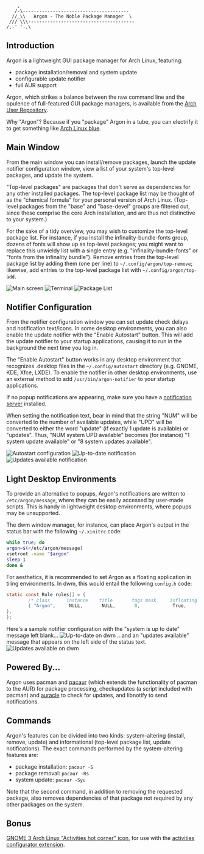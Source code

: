 ```
    ,
   /-\---------------------------------------
  //_\\   Argon - The Noble Package Manager  \
 /// \\\---------------------------------------
/.-' '-.\
```

Introduction
------------

Argon is a lightweight GUI package manager for Arch Linux, featuring:

  * package installation/removal and system update
  * configurable update notifier
  * full AUR support 

Argon, which strikes a balance between the raw command line and the opulence of full-featured GUI package managers, is available from the [Arch User Repository](https://aur.archlinux.org/packages/argon/).

Why "Argon"? Because if you "package" Argon in a tube, you can electrify it to get something like [Arch Linux blue](https://commons.wikimedia.org/wiki/File:ArTube.jpg).

Main Window
-----------

From the main window you can install/remove packages, launch the update notifier configuration window, view a list of your system's top-level packages, and update the system.

"Top-level packages" are packages that don't serve as dependencies for any other installed packages. The top-level package list may be thought of as the "chemical formula" for your personal version of Arch Linux. (Top-level packages from the "base" and "base-devel" groups are filtered out, since these comprise the core Arch installation, and are thus not distinctive to your system.)

For the sake of a tidy overview, you may wish to customize the top-level package list. For instance, if you install the infinality-bundle-fonts group, dozens of fonts will show up as top-level packages; you might want to replace this unwieldy list with a single entry (e.g. "infinality-bundle-fonts" or "fonts from the infinality bundle"). Remove entries from the top-level package list by adding them (one per line) to `~/.config/argon/top-remove`; likewise, add entries to the top-level package list with `~/.config/argon/top-add`.

![Main screen](https://raw.githubusercontent.com/14mRh4X0r/arch-argon/master/screenshots/argon-main.jpg)
![Terminal](https://raw.githubusercontent.com/14mRh4X0r/arch-argon/master/screenshots/argon-terminal.jpg)
![Package List](https://raw.githubusercontent.com/14mRh4X0r/arch-argon/master/screenshots/argon-list.jpg)

Notifier Configuration
----------------------

From the notifier configuration window you can set update check delays and notification text/icons. In some desktop environments, you can also enable the update notifier with the "Enable Autostart" button. This will add the update notifier to your startup applications, causing it to run in the background the next time you log in.

The "Enable Autostart" button works in any desktop environment that recognizes .desktop files in the `~/.config/autostart` directory (e.g. GNOME, KDE, Xfce, LXDE). To enable the notifier in other desktop environments, use an external method to add `/usr/bin/argon-notifier` to your startup applications.

If no popup notifications are appearing, make sure you have a [notification server](http://wiki.archlinux.org/index.php/Desktop_Notifications) installed.

When setting the notification text, bear in mind that the string "NUM" will be converted to the number of available updates, while "UPD" will be converted to either the word "update" (if exactly 1 update is available) or "updates". Thus, "NUM system UPD available" becomes (for instance) "1 system update available" or "8 system updates available".

![Autostart configuration](https://raw.githubusercontent.com/14mRh4X0r/arch-argon/master/screenshots/argon-autostart.jpg)
![Up-to-date notification](https://raw.githubusercontent.com/14mRh4X0r/arch-argon/master/screenshots/argon-fresh.jpg)
![Updates available notification](https://raw.githubusercontent.com/14mRh4X0r/arch-argon/master/screenshots/argon-stale.jpg)

Light Desktop Environments
--------------------------

To provide an alternative to popups, Argon's notifications are written to `/etc/argon/message`, where they can be easily accessed by user-made scripts. This is handy in lightweight desktop environments, where popups may be unsupported.

The dwm window manager, for instance, can place Argon's output in the status bar with the following `~/.xinitrc` code:

```bash
while true; do
argon=$(</etc/argon/message)
xsetroot -name "$argon"
sleep 1
done &
```

For aesthetics, it is recommended to set Argon as a floating application in tiling environments. In dwm, this would entail the following `config.h` code:

```c
static const Rule rules[] = {
        /* class      instance    title       tags mask     isfloating   monitor */
        { "Argon",     NULL,       NULL,       0,            True,        -1 
},
};
```

Here's a sample notifier configuration with the "system is up to date" message left blank...
![Up-to-date on dwm](https://raw.githubusercontent.com/14mRh4X0r/arch-argon/master/screenshots/argon-dwm-fresh.jpg)
...and an "updates available" message that appears on the left side of the status text.
![Updates available on dwm](https://raw.githubusercontent.com/14mRh4X0r/arch-argon/master/screenshots/argon-dwm-stale.jpg)

Powered By...
-------------

Argon uses pacman and [pacaur](https://aur.archlinux.org/packages/pacaur/) (which extends the functionality of pacman to the AUR) for package processing, checkupdates (a script included with pacman) and [auracle](https://aur.archlinux.org/packages/auracle-git/) to check for updates, and libnotify to send notifications.

Commands
--------

Argon's features can be divided into two kinds: system-altering (install, remove, update) and informational (top-level package list, update notifications). The exact commands performed by the system-altering features are:

  * package installation: `pacaur -S`
  * package removal: `pacaur -Rs`
  * system update: `pacaur -Syu` 

Note that the second command, in addition to removing the requested package, also removes dependencies of that package not required by any other packages on the system.

Bonus
-----

[GNOME 3 Arch Linux "Activities hot corner" icon](https://raw.githubusercontent.com/14mRh4X0r/arch-argon/master/icons/arch-gnome.png), for use with the [activities configurator extension](https://extensions.gnome.org/extension/358/activities-configurat).
